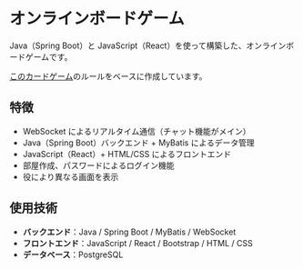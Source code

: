 # オンラインボードゲーム

Java（Spring Boot）と JavaScript（React）を使って構築した、オンラインボードゲームです。

[このカードゲーム](https://arclightgames.jp/product/651wordocchi/)のルールをベースに作成しています。

## 特徴
- WebSocket によるリアルタイム通信（チャット機能がメイン）
- Java（Spring Boot）バックエンド + MyBatis によるデータ管理
- JavaScript（React）+ HTML/CSS によるフロントエンド
- 部屋作成、パスワードによるログイン機能
- 役により異なる画面を表示

## 使用技術
- **バックエンド**：Java / Spring Boot / MyBatis / WebSocket
- **フロントエンド**：JavaScript / React / Bootstrap / HTML / CSS
- **データベース**：PostgreSQL
